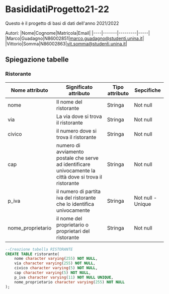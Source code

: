 # BasididatiProgetto21-22
Questo è il progetto di basi di dati dell'anno 2021/2022

Autori: 
|Nome|Cognome|Matricola|Email|
|----|-------|---------|-----|
|Marco|Guadagno|N86002851|marco.guadagno@studenti.unina.it|
|Vittorio|Somma|N86002863|vit.somma@studenti.unina.it|

## Spiegazione tabelle

### Ristorante

|Nome attributo|Significato attributo|Tipo attributo|Sepcifiche|
|--------------|---------------------|--------------|----------|
|nome|Il nome del ristorante|Stringa|Not null|
|via|La via dove si trova il ristorante|Stringa|Not null|
|civico|il numero dove si trova il ristorante|Stringa|Not null|
|cap|numero di avviamento postale che serve ad identificare univocamente la città dove si trova il ristorante|Stringa|Not null|
|p_iva|il numero di partita iva del ristorante che lo identifica univocamente|Stringa|Not null - Unique|
|nome_proprietario|il nome del proprietario o proprietari del ristorante|Stringa|Not null|

```SQL
--Creazione tabella RISTORANTE
CREATE TABLE ristorante(
    nome character varying(255) NOT NULL,
    via character varying(255) NOT NULL,
    civico character varying(5) NOT NULL,
    cap character varying(5) NOT NULL,
    p_iva character varying(11) NOT NULL UNIQUE,
    nome_proprietario character varying(255) NOT NULL
);
```